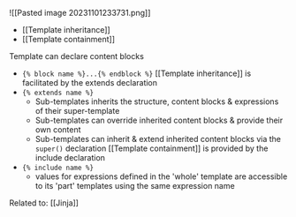![[Pasted image 20231101233731.png]]
- [[Template inheritance]]
- [[Template containment]]

Template can declare content blocks
- `{% block name %}...{% endblock %}`
[[Template inheritance]] is facilitated by the extends declaration
- `{% extends name %}`
	- Sub-templates inherits the structure, content blocks & expressions of their super-template
	- Sub-templates can override inherited content blocks & provide their own content
	- Sub-templates can inherit & extend inherited content blocks via the `super()` declaration
[[Template containment]] is provided by the include declaration
- `{% include name %}`
	- values for expressions defined in the 'whole' template are accessible to its 'part' templates using the same expression name

Related to: [[Jinja]]
